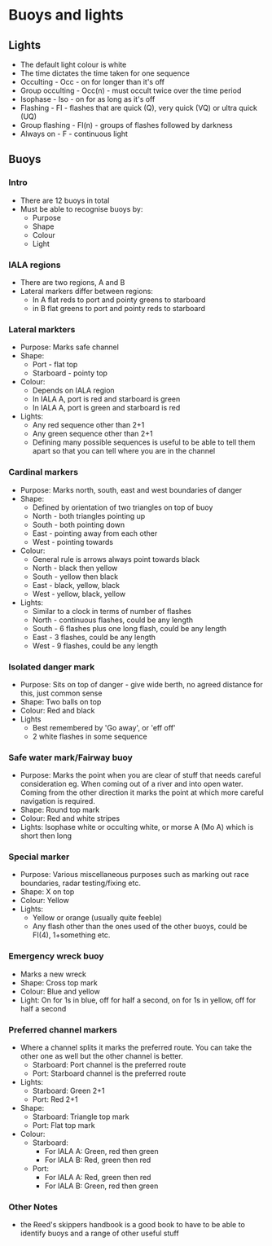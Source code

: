# Buoys and lights
## Lights
* The default light colour is white
* The time dictates the time taken for one sequence
* Occulting - Occ - on for longer than it's off
* Group occulting - Occ(n) - must occult twice over the time period
* Isophase - Iso - on for as long as it's off
* Flashing - FI - flashes that are quick (Q), very quick (VQ) or ultra quick (UQ)
* Group flashing - FI(n) - groups of flashes followed by darkness
* Always on - F - continuous light
## Buoys
### Intro
* There are 12 buoys in total
* Must be able to recognise buoys by:
  - Purpose
  - Shape
  - Colour
  - Light
### IALA regions
* There are two regions, A and B
* Lateral markers differ between regions:
  - In A flat reds to port and pointy greens to starboard
  - in B flat greens to port and pointy reds to starboard
### Lateral markters
* Purpose: Marks safe channel
* Shape:
  - Port - flat top
  - Starboard - pointy top
* Colour:
  - Depends on IALA region
  - In IALA A, port is red and starboard is green
  - In IALA A, port is green and starboard is red
* Lights:
  - Any red sequence other than 2+1
  - Any green sequence other than 2+1
  - Defining many possible sequences is useful to be able to tell them apart so that you can tell where you are in the channel
### Cardinal markers
* Purpose: Marks north, south, east and west boundaries of danger
* Shape:
  * Defined by orientation of two triangles on top of buoy
  * North - both triangles pointing up
  * South - both pointing down
  * East - pointing away from each other
  * West - pointing towards
* Colour:
  * General rule is arrows always point towards black
  * North - black then yellow
  * South - yellow then black
  * East - black, yellow, black
  * West - yellow, black, yellow
* Lights:
  - Similar to a clock in terms of number of flashes
  - North - continuous flashes, could be any length
  - South - 6 flashes plus one long flash, could be any length
  - East - 3 flashes, could be any length
  - West - 9 flashes, could be any length
### Isolated danger mark
* Purpose: Sits on top of danger - give wide berth, no agreed distance for this, just common sense
* Shape: Two balls on top
* Colour: Red and black
* Lights
  - Best remembered by 'Go away', or 'eff off'
  - 2 white flashes in some sequence
### Safe water mark/Fairway buoy
* Purpose: Marks the point when you are clear of stuff that needs careful consideration eg. When coming out of a river and into open water. Coming from the other direction it marks the point at which more careful navigation is required.
* Shape: Round top mark
* Colour: Red and white stripes
* Lights: Isophase white or occulting white, or morse A (Mo A) which is short then long
### Special marker
* Purpose: Various miscellaneous purposes such as marking out race boundaries, radar testing/fixing etc.
* Shape: X on top
* Colour: Yellow
* Lights:
  - Yellow or orange (usually quite feeble)
  - Any flash other than the ones used of the other buoys, could be FI(4), 1+something etc.
### Emergency wreck buoy
* Marks a new wreck
* Shape: Cross top mark
* Colour: Blue and yellow
* Light: On for 1s in blue, off for half a second, on for 1s in yellow, off for half a second
### Preferred channel markers
* Where a channel splits it marks the preferred route. You can take the other one as well but the other channel is better.
  - Starboard: Port channel is the preferred route
  - Port: Starboard channel is the preferred route
* Lights:
  - Starboard: Green 2+1
  - Port: Red 2+1
* Shape:
  - Starboard: Triangle top mark
  - Port: Flat top mark
* Colour:
  - Starboard:
    - For IALA A: Green, red then green
    - For IALA B: Red, green then red
  - Port:
    - For IALA A: Red, green then red
    - For IALA B: Green, red then green
### Other Notes
- the Reed's skippers handbook is a good book to have to be able to identify buoys and a range of other useful stuff
